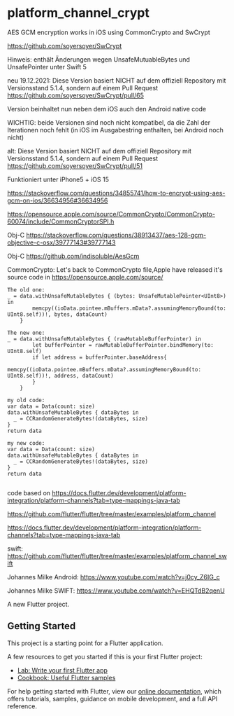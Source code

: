 # platform_channel_crypt

AES GCM encryption works in iOS using CommonCrypto and SwCrypt

https://github.com/soyersoyer/SwCrypt

Hinweis: enthält Änderungen wegen UnsafeMutuableBytes und UnsafePointer unter Swift 5

neu 19.12.2021:
Diese Version basiert NICHT auf dem offiziell Repository mit Versionsstand 5.1.4,
sondern auf einem Pull Request https://github.com/soyersoyer/SwCrypt/pull/65

Version beinhaltet nun neben dem iOS auch den Android native code

WICHTIG: beide Versionen sind noch nicht kompatibel, da die Zahl der Iterationen noch fehlt 
(in iOS im Ausgabestring enthalten, bei Android noch nicht)

alt: 
Diese Version basiert NICHT auf dem offiziell Repository mit Versionsstand 5.1.4,
 sondern auf einem Pull Request https://github.com/soyersoyer/SwCrypt/pull/51





Funktioniert unter iPhone5 + iOS 15

https://stackoverflow.com/questions/34855741/how-to-encrypt-using-aes-gcm-on-ios/36634956#36634956

https://opensource.apple.com/source/CommonCrypto/CommonCrypto-60074/include/CommonCryptorSPI.h

Obj-C https://stackoverflow.com/questions/38913437/aes-128-gcm-objective-c-osx/39777143#39777143

Obj-C https://github.com/indisoluble/AesGcm

CommonCrypto: Let's back to CommonCrypto file,Apple have released it's source code in 
 https://opensource.apple.com/source/

```plaintext 
The old one:
_ = data.withUnsafeMutableBytes { (bytes: UnsafeMutablePointer<UInt8>) in
        memcpy((ioData.pointee.mBuffers.mData?.assumingMemoryBound(to: UInt8.self))!, bytes, dataCount)
    }

The new one:
_ = data.withUnsafeMutableBytes { (rawMutableBufferPointer) in
        let bufferPointer = rawMutableBufferPointer.bindMemory(to: UInt8.self)
        if let address = bufferPointer.baseAddress{
            memcpy((ioData.pointee.mBuffers.mData?.assumingMemoryBound(to: UInt8.self))!, address, dataCount)
        }
    }

my old code:
var data = Data(count: size)
data.withUnsafeMutableBytes { dataBytes in
  _ = CCRandomGenerateBytes!(dataBytes, size)
}
return data

my new code:
var data = Data(count: size)
data.withUnsafeMutableBytes { dataBytes in
  _ = CCRandomGenerateBytes!(dataBytes, size)
}
return data


```



code based on https://docs.flutter.dev/development/platform-integration/platform-channels?tab=type-mappings-java-tab

https://github.com/flutter/flutter/tree/master/examples/platform_channel

https://docs.flutter.dev/development/platform-integration/platform-channels?tab=type-mappings-java-tab

swift: https://github.com/flutter/flutter/tree/master/examples/platform_channel_swift

Johannes Milke Android: https://www.youtube.com/watch?v=j0cy_Z6IG_c

Johannes Milke SWIFT: https://www.youtube.com/watch?v=EHQTdB2qenU



A new Flutter project.

## Getting Started

This project is a starting point for a Flutter application.

A few resources to get you started if this is your first Flutter project:

- [Lab: Write your first Flutter app](https://flutter.dev/docs/get-started/codelab)
- [Cookbook: Useful Flutter samples](https://flutter.dev/docs/cookbook)

For help getting started with Flutter, view our
[online documentation](https://flutter.dev/docs), which offers tutorials,
samples, guidance on mobile development, and a full API reference.
